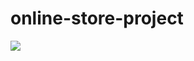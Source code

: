 # online-store-project

<img src="https://drive.google.com/file/d/1LWyE3Pr0-mfg2kX55B_w2s9H4z5dZnzZ/view?usp=sharing">
